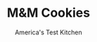 ---
layout: ../../layouts/MarkdownPostLayout.astro
title: M&M Cookies
author: America's Test Kitchen
pubDate: 2023-03-15
description: "This fun and playful cookie deserves to be the best it can be."
image_url: https://res.cloudinary.com/hksqkdlah/image/upload/ar_1:1,c_fill,dpr_2.0,f_auto,fl_lossy.progressive.strip_profile,g_faces:auto,q_auto:low,w_344/SFS_CookieCover-56_nezsy4
tags: ["Desserts or Baked Goods","Cookies","Holiday"]
calories: 4668
protein: 3
carbohydrates: 41
fats: 
fiber: 
ingredients: ["2 1/4 cups (11¼ ounces), all-purpose flour","1 teaspoon, table salt","3/4 teaspoon, baking soda","12 tablespoons, unsalted butter, melted","1 cup packed (7 ounces), light brown sugar","1/2 cup (3½ ounces), granulated sugar","1 , large egg plus 1 large yolk","2 teaspoons, vanilla extract","1 1/4 cups (9 ounces), M&M's"]
serves: 16
time: "55 minutes"
instructions: ["Adjust oven rack to middle position and heat oven to 425 degrees. Line 2 baking sheets with parchment paper. Combine flour, salt, and baking soda in bowl.","Whisk melted butter, brown sugar, and granulated sugar in large bowl until thoroughly combined, about 30 seconds. Whisk in egg and yolk and vanilla until fully combined and mixture looks emulsified, about 30 seconds. Stir in half of flour mixture with rubber spatula or wooden spoon. Stir in candies and remaining flour mixture.","Divide dough into sixteen 2¼-ounce portions, about 2 heaping tablespoons each; divide any remaining dough evenly among dough portions. Roll dough portions between your hands to make smooth balls.","Evenly space dough balls on prepared sheets, 8 balls per sheet. Using your hand, flatten balls to ¾-inch thickness.","Bake cookies, 1 sheet at a time, until centers of cookies are puffed and still very blond, about 8 minutes; cookies will seem underdone. Let cookies cool on sheet for 5 minutes. Using spatula, transfer cookies to wire rack and let cool for 10 minutes before serving.","TO MAKE AHEAD: At end of step 4, transfer flattened dough balls to parchment paper–lined plate and freeze until very firm, at least 1 hour. Transfer balls to 1-gallon zipper-lock bag and freeze for up to 1 month. Bake from frozen, increasing baking time to 12 minutes."]
nutrition: ["82 mg Potassium","53 mg Phosphorus","31 mg Calcium","1 mg Iron","12 mg Magnesium","152 mg Sodium","12 g Fat","1 mg Niacin (B3)","3 g Monounsaturated","36 mg Cholesterol","7 g Saturated","30 µg Folic acid","8 µg Folate (food)","25 g Sugars","1 µg Vitamin K","7 g Water","41 g Carbs","61 µg Folate equivalent (total)","3 g Protein","86 µg Vitamin A","291 kcal Energy","25 g Sugars, added","4668 calories"]
notes: "Use standard, not mini, M&amp;M’s in this recipe. The cookies will seem underdone when you pull them from the oven. This is OK; they will continue baking as they cool on the baking sheet for 5 minutes. This method ensures that the cookies remain chewy once they are cooled."
---